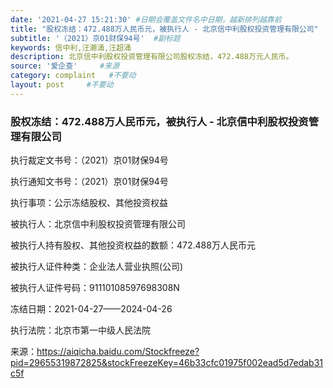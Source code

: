 ```yaml
---
date: '2021-04-27 15:21:30' #日期会覆盖文件名中日期，越新排列越靠前
title: "股权冻结：472.488万人民币元，被执行人 - 北京信中利股权投资管理有限公司"  #标题
subtitle: '（2021）京01财保94号'  #副标题
keywords: 信中利,汪潮涌,汪超涌
description: 北京信中利股权投资管理有限公司股权冻结，472.488万元人民币。
source: '爱企查'     #来源
category: complaint   #不要动
layout: post     #不要动
---
```


### 股权冻结：472.488万人民币元，被执行人 - 北京信中利股权投资管理有限公司

执行裁定文书号：（2021）京01财保94号	

执行通知文书号：（2021）京01财保94号	

执行事项：公示冻结股权、其他投资权益

被执行人：北京信中利股权投资管理有限公司	

被执行人持有股权、其他投资权益的数额：472.488万人民币元

被执行人证件种类：企业法人营业执照(公司)  

被执行人证件号码：91110108597698308N

冻结日期：2021-04-27——2024-04-26

执行法院：北京市第一中级人民法院


来源：https://aiqicha.baidu.com/Stockfreeze?pid=29655319872825&stockFreezeKey=46b33cfc01975f002ead5d7edab31c5f

